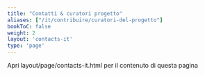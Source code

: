```yaml
---
title: "Contatti & curatori progetto"
aliases: ["/it/contribuire/curatori-del-progetto"]
bookToC: false
weight: 2
layout: 'contacts-it'
type: 'page'
---
```

Apri layout/page/contacts-it.html per il contenuto di questa pagina